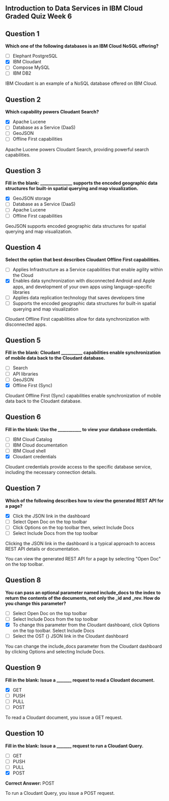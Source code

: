 ## Introduction to Data Services in IBM Cloud Graded Quiz Week 6

## Question 1

**Which one of the following databases is an IBM Cloud NoSQL offering?**

- [ ] Elephant PostgreSQL
- [x] IBM Cloudant
- [ ] Compose MySQL
- [ ] IBM DB2

IBM Cloudant is an example of a NoSQL database offered on IBM Cloud.

## Question 2

**Which capability powers Cloudant Search?**

- [x] Apache Lucene
- [ ] Database as a Service (DaaS)
- [ ] GeoJSON
- [ ] Offline First capabilities

Apache Lucene powers Cloudant Search, providing powerful search capabilities.

## Question 3

**Fill in the blank: _______________ supports the encoded geographic data structures for built-in spatial querying and map visualization.**

- [x] GeoJSON storage
- [ ] Database as a Service (DaaS)
- [ ] Apache Lucene
- [ ] Offline First capabilities

GeoJSON supports encoded geographic data structures for spatial querying and map visualization.

## Question 4

**Select the option that best describes Cloudant Offline First capabilities.**

- [ ] Applies Infrastructure as a Service capabilities that enable agility within the Cloud
- [x] Enables data synchronization with disconnected Android and Apple apps, and development of your own apps using language-specific libraries
- [ ] Applies data replication technology that saves developers time
- [ ] Supports the encoded geographic data structures for built-in spatial querying and map visualization

Cloudant Offline First capabilities allow for data synchronization with disconnected apps.

## Question 5

**Fill in the blank: Cloudant __________ capabilities enable synchronization of mobile data back to the Cloudant database.**

- [ ] Search
- [ ] API libraries
- [ ] GeoJSON
- [x] Offline First (Sync)

Cloudant Offline First (Sync) capabilities enable synchronization of mobile data back to the Cloudant database.

## Question 6

**Fill in the blank: Use the ___________ to view your database credentials.**

- [ ] IBM Cloud Catalog
- [ ] IBM Cloud documentation
- [ ] IBM Cloud shell
- [x] Cloudant credentials

Cloudant credentials provide access to the specific database service, including the necessary connection details.

## Question 7

**Which of the following describes how to view the generated REST API for a page?**

- [x] Click the JSON link in the dashboard
- [ ] Select Open Doc on the top toolbar
- [ ] Click Options on the top toolbar then, select Include Docs
- [ ] Select Include Docs from the top toolbar

Clicking the JSON link in the dashboard is a typical approach to access REST API details or documentation.

You can view the generated REST API for a page by selecting "Open Doc" on the top toolbar.

## Question 8

**You can pass an optional parameter named include_docs to the index to return the contents of the documents, not only the _id and _rev. How do you change this parameter?**

- [ ] Select Open Doc on the top toolbar
- [ ] Select Include Docs from the top toolbar
- [x] To change this parameter from the Cloudant dashboard, click Options on the top toolbar. Select Include Docs
- [ ] Select the OST {} JSON link in the Cloudant dashboard

You can change the include_docs parameter from the Cloudant dashboard by clicking Options and selecting Include Docs.

## Question 9

**Fill in the blank: Issue a _______ request to read a Cloudant document.**

- [x] GET
- [ ] PUSH
- [ ] PULL
- [ ] POST

To read a Cloudant document, you issue a GET request.

## Question 10

**Fill in the blank: Issue a _______ request to run a Cloudant Query.**

- [ ] GET
- [ ] PUSH
- [ ] PULL
- [x] POST

**Correct Answer:** POST

To run a Cloudant Query, you issue a POST request.


